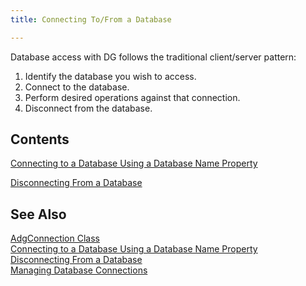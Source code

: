```yaml
---
title: Connecting To/From a Database

---
```


Database access with DG follows the traditional client/server pattern: 

1. Identify the database you wish to access.
2. Connect to the database.
3. Perform desired operations against that connection.
4. Disconnect from the database.

## Contents

[Connecting to a Database Using a Database Name Property](connectingtoa-database.html) 

[Disconnecting From a Database](disconnectingfroma-database.html) 
## See Also


[AdgConnection Class](adg-connection-class.html)
      <br />
      [Connecting to a Database Using a Database 
					Name Property](connectingtoa-database.html)
      <br />
[Disconnecting From a Database](disconnectingfroma-database.html) <br />[Managing Database Connections](managing-database-connections.html)<br />

